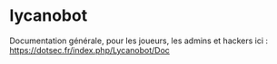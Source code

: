# lycanobot

Documentation générale, pour les joueurs, les admins et hackers ici : https://dotsec.fr/index.php/Lycanobot/Doc
